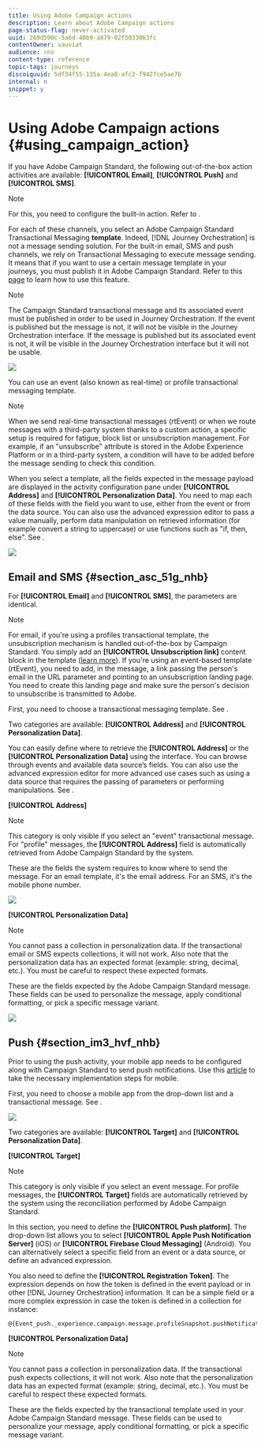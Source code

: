 ```yaml
---
title: Using Adobe Campaign actions
description: Learn about Adobe Campaign actions
page-status-flag: never-activated
uuid: 269d590c-5a6d-40b9-a879-02f5033863fc
contentOwner: sauviat
audience: rns
content-type: reference
topic-tags: journeys
discoiquuid: 5df34f55-135a-4ea8-afc2-f9427ce5ae7b
internal: n
snippet: y
---
```


# Using Adobe Campaign actions {#using_campaign_action}

If you have Adobe Campaign Standard, the following out-of-the-box action activities are available: **[!UICONTROL Email]**, **[!UICONTROL Push]** and **[!UICONTROL SMS]**. 

>[!NOTE]
>
>For this, you need to configure the built-in action. Refer to [](../action/working-with-adobe-campaign.md).

For each of these channels, you select an Adobe Campaign Standard Transactional Messaging **template**. Indeed, [!DNL Journey Orchestration] is not a message sending solution. For the built-in email, SMS and push channels, we rely on Transactional Messaging to execute message sending. It means that if you want to use a certain message template in your journeys, you must publish it in Adobe Campaign Standard. Refer to this [page](https://docs.adobe.com/content/help/en/campaign-standard/using/communication-channels/transactional-messaging/about-transactional-messaging.html) to learn how to use this feature.

>[!NOTE]
>
>The Campaign Standard transactional message and its associated event must be published in order to be used in Journey Orchestration. If the event is published but the message is not, it will not be visible in the Journey Orchestration interface. If the message is published but its associated event is not, it will be visible in the Journey Orchestration interface but it will not be usable.

![](../assets/journey59.png)

You can use an event (also known as real-time) or profile transactional messaging template.

>[!NOTE]
>
>When we send real-time transactional messages (rtEvent) or when we route messages with a third-party system thanks to a custom action, a specific setup is required for fatigue, block list or unsubscription management. For example, if an "unsubscribe" attribute is stored in the Adobe Experience Platform or in a third-party system, a condition will have to be added before the message sending to check this condition.

When you select a template, all the fields expected in the message payload are displayed in the activity configuration pane under **[!UICONTROL Address]** and **[!UICONTROL Personalization Data]**. You need to map each of these fields with the field you want to use, either from the event or from the data source. You can also use the advanced expression editor to pass a value manually, perform data manipulation on retrieved information (for example convert a string to uppercase) or use functions such as "if, then, else". See [](../expression/expressionadvanced.md).

![](../assets/journey60.png)

## Email and SMS {#section_asc_51g_nhb}

For **[!UICONTROL Email]** and **[!UICONTROL SMS]**, the parameters are identical.

>[!NOTE]
>
>For email, if you're using a profiles transactional template, the unsubscription mechanism is handled out-of-the-box by Campaign Standard. You simply add an **[!UICONTROL Unsubscription link]** content block in the template ([learn more](https://docs.adobe.com/content/help/en/campaign-standard/using/communication-channels/transactional-messaging/about-transactional-messaging.html)). If you're using an event-based template (rtEvent), you need to add, in the message, a link passing the person's email in the URL parameter and pointing to an unsubscription landing page. You need to create this landing page and make sure the person's decision to unsubscribe is transmitted to Adobe.

First, you need to choose a transactional messaging template. See [](../building-journeys/about-action-activities.md).

Two categories are available: **[!UICONTROL Address]** and **[!UICONTROL Personalization Data]**.

You can easily define where to retrieve the **[!UICONTROL Address]** or the **[!UICONTROL Personalization Data]** using the interface. You can browse through events and available data source’s fields. You can also use the advanced expression editor for more advanced use cases such as using a data source that requires the passing of parameters or performing manipulations. See [](../expression/expressionadvanced.md). 

**[!UICONTROL Address]**

>[!NOTE]
>
>This category is only visible if you select an "event" transactional message. For "profile" messages, the **[!UICONTROL Address]** field is automatically retrieved from Adobe Campaign Standard by the system.

These are the fields the system requires to know where to send the message. For an email template, it's the email address. For an SMS, it's the mobile phone number.

![](../assets/journey61.png)

**[!UICONTROL Personalization Data]**

>[!NOTE]
>
>You cannot pass a collection in personalization data. If the transactional email or SMS expects collections, it will not work. Also note that the personalization data has an expected format (example: string, decimal, etc.). You must be careful to respect these expected formats. 

These are the fields expected by the Adobe Campaign Standard message. These fields can be used to personalize the message, apply conditional formatting, or pick a specific message variant. 

![](../assets/journey62.png)

## Push {#section_im3_hvf_nhb}

Prior to using the push activity, your mobile app needs to be configured along with Campaign Standard to send push notifications. Use this [article](https://helpx.adobe.com/campaign/kb/integrate-mobile-sdk.html) to take the necessary implementation steps for mobile.

First, you need to choose a mobile app from the drop-down list and a transactional message. See [](../building-journeys/about-action-activities.md).

![](../assets/journey62bis.png)

Two categories are available: **[!UICONTROL Target]** and **[!UICONTROL Personalization Data]**.

**[!UICONTROL Target]**

>[!NOTE]
>
>This category is only visible if you select an event message. For profile messages, the **[!UICONTROL Target]** fields are automatically retrieved by the system using the reconciliation performed by Adobe Campaign Standard.

In this section, you need to define the **[!UICONTROL Push platform]**. The drop-down list allows you to select **[!UICONTROL Apple Push Notification Server]** (iOS) or **[!UICONTROL Firebase Cloud Messaging]** (Android). You can alternatively select a specific field from an event or a data source, or define an advanced expression.

You also need to define the **[!UICONTROL Registration Token]**. The expression depends on how the token is defined in the event payload or in other [!DNL Journey Orchestration] information. It can be a simple field or a more complex expression in case the token is defined in a collection for instance:

```
@{Event_push._experience.campaign.message.profileSnapshot.pushNotificationTokens.first().token}
```

**[!UICONTROL Personalization Data]**

>[!NOTE]
>
>You cannot pass a collection in personalization data. If the transactional push expects collections, it will not work. Also note that the personalization data has an expected format (example: string, decimal, etc.). You must be careful to respect these expected formats.

These are the fields expected by the transactional template used in your Adobe Campaign Standard message. These fields can be used to personalize your message, apply conditional formatting, or pick a specific message variant.
